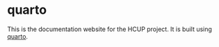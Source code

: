 # quarto

This is the documentation website for the HCUP project. It is built using [quarto](https://quarto.org/).
